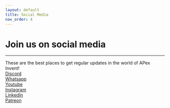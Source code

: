 ```yaml
---
layout: default
title: Social Media
nav_order: 4
---
```


# Join us on social media
---
These are the best places to get regular updates in the world of APex Invent!
<br>
[Discord](https://discord.gg/vhEEsyMe3b)
<br>
[Whatsapp](https://chat.whatsapp.com/KzhH6vuGNllLFxyq71jtEv)
<br>
[Youtube](https://www.youtube.com/@ApexInvent)
<br>
[Instagram](https://www.instagram.com/ApexInvent/)
<br>
[LinkedIn](https://www.linkedin.com/company/apex-invent-pty-ltd/)
<br>
[Patreon](https://www.patreon.com/apexinvent/membership)
<br>
